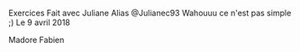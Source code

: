 Exercices Fait avec Juliane Alias @Julianec93
Wahouuu ce n'est pas simple ;)
Le 9 avril 2018

Madore Fabien 
